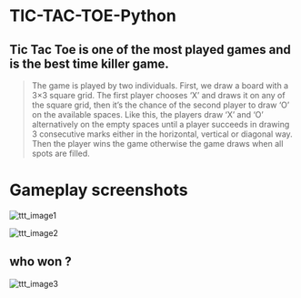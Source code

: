 # TIC-TAC-TOE-Python

## Tic Tac Toe is one of the most played games and is the best time killer game.

> The game is played by two individuals. 
 First, we draw a board with a 3×3 square grid. 
 The first player chooses ‘X’ and draws it on any of the square grid, 
 then it’s the chance of the second player to draw ‘O’ on the available spaces.
  Like this, the players draw ‘X’ and ‘O’ alternatively on the empty spaces until a player succeeds in drawing 3 consecutive marks either in the horizontal, vertical or diagonal way. Then the player wins the game otherwise the game draws when all spots are filled.
  
 # Gameplay screenshots 
![ttt_image1](https://user-images.githubusercontent.com/89247662/178724875-f2b33155-a662-43a5-b3fa-30dbc06fe870.png)

![ttt_image2](https://user-images.githubusercontent.com/89247662/178724892-27ff6829-ce0e-4f16-9dfc-ced8f356c509.png)
## who won ?
![ttt_image3](https://user-images.githubusercontent.com/89247662/178724903-28b793f7-1351-4e18-8c82-1b7645cc11af.png)
